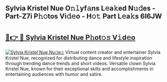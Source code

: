 ## Sylvia Kristel Nue O𝚗𝚕yf𝚊ns L𝚎a𝚔ed N𝚞𝚍es - Part-Z7i P𝚑𝚘tos Vi𝚍𝚎o - H𝚘𝚝 Part L𝚎a𝚔s 6l6JW

# <h2><a href="http://kf5vwuw.oniu.top/?m=Sylvia+Kristel+Nue">🔗👉 🔴 Sylvia Kristel Nue P𝚑ot𝚘𝚜 V𝚒d𝚎o</a></h2>

[![Sylvia Kristel Nue Nu𝚍e𝚜](https://i.imgur.com/0qMVB7G.gif)](http://kf5vwuw.oniu.top/?m=Sylvia+Kristel+Nue)
Virtual content creator and entertainer Sylvia Kristel Nue, recognized for distributing dance and lifestyle inspiration through trending dance trends and short videos. Versatile clown Sylvia Kristel Nue, known for their exceptional skills and accomplishments in entertaining audiences with humor and satire.  

